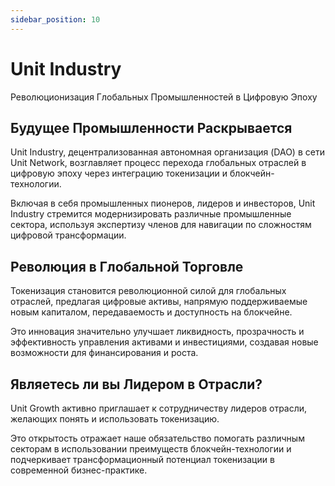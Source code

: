 ```yaml
---
sidebar_position: 10
---
```


# Unit Industry

Революционизация Глобальных Промышленностей в Цифровую Эпоху

## Будущее Промышленности Раскрывается

Unit Industry, децентрализованная автономная организация (DAO) в сети Unit Network, возглавляет процесс перехода глобальных отраслей в цифровую эпоху через интеграцию токенизации и блокчейн-технологии.

Включая в себя промышленных пионеров, лидеров и инвесторов, Unit Industry стремится модернизировать различные промышленные сектора, используя экспертизу членов для навигации по сложностям цифровой трансформации.

## Революция в Глобальной Торговле

Токенизация становится революционной силой для глобальных отраслей, предлагая цифровые активы, напрямую поддерживаемые новым капиталом, передаваемость и доступность на блокчейне.

Это инновация значительно улучшает ликвидность, прозрачность и эффективность управления активами и инвестициями, создавая новые возможности для финансирования и роста.

## Являетесь ли вы Лидером в Отрасли?

Unit Growth активно приглашает к сотрудничеству лидеров отрасли, желающих понять и использовать токенизацию.

Это открытость отражает наше обязательство помогать различным секторам в использовании преимуществ блокчейн-технологии и подчеркивает трансформационный потенциал токенизации в современной бизнес-практике.

